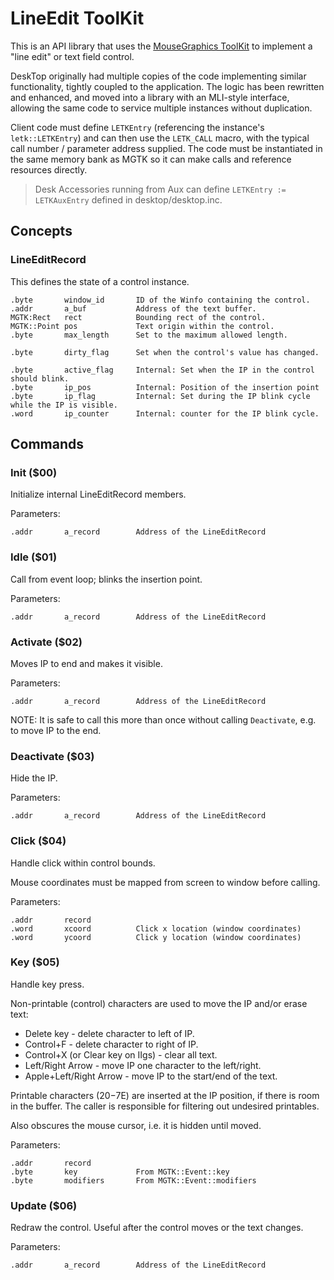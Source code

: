# LineEdit ToolKit

This is an API library that uses the [MouseGraphics ToolKit](../mgtk/MGTK.md) to implement a "line edit" or text field control.

DeskTop originally had multiple copies of the code implementing similar functionality, tightly coupled to the application. The logic has been rewritten and enhanced, and moved into a library with an MLI-style interface, allowing the same code to service multiple instances without duplication.

Client code must define `LETKEntry` (referencing the instance's `letk::LETKEntry`) and can then use the `LETK_CALL` macro, with the typical call number / parameter address supplied. The code must be instantiated in the same memory bank as MGTK so it can make calls and reference resources directly.

> Desk Accessories running from Aux can define `LETKEntry := LETKAuxEntry` defined in desktop/desktop.inc.

## Concepts

### LineEditRecord
This defines the state of a control instance.
```
.byte       window_id       ID of the Winfo containing the control.
.addr       a_buf           Address of the text buffer.
MGTK:Rect   rect            Bounding rect of the control.
MGTK::Point pos             Text origin within the control.
.byte       max_length      Set to the maximum allowed length.

.byte       dirty_flag      Set when the control's value has changed.

.byte       active_flag     Internal: Set when the IP in the control should blink.
.byte       ip_pos          Internal: Position of the insertion point
.byte       ip_flag         Internal: Set during the IP blink cycle while the IP is visible.
.word       ip_counter      Internal: counter for the IP blink cycle.
```

## Commands

### Init ($00)
Initialize internal LineEditRecord members.

Parameters:
```
.addr       a_record        Address of the LineEditRecord
```

### Idle ($01)
Call from event loop; blinks the insertion point.

Parameters:
```
.addr       a_record        Address of the LineEditRecord
```

### Activate ($02)
Moves IP to end and makes it visible.

Parameters:
```
.addr       a_record        Address of the LineEditRecord
```

NOTE: It is safe to call this more than once without calling `Deactivate`, e.g. to move IP to the end.

### Deactivate ($03)
Hide the IP.

Parameters:
```
.addr       a_record        Address of the LineEditRecord
```

### Click ($04)
Handle click within control bounds.

Mouse coordinates must be mapped from screen to window before calling.

Parameters:
```
.addr       record
.word       xcoord          Click x location (window coordinates)
.word       ycoord          Click y location (window coordinates)
```

### Key ($05)
Handle key press.

Non-printable (control) characters are used to move the IP and/or erase text:

* Delete key - delete character to left of IP.
* Control+F - delete character to right of IP.
* Control+X (or Clear key on IIgs) - clear all text.
* Left/Right Arrow - move IP one character to the left/right.
* Apple+Left/Right Arrow - move IP to the start/end of the text.

Printable characters ($20-$7E) are inserted at the IP position, if there is room in the buffer. The caller is responsible for filtering out undesired printables.

Also obscures the mouse cursor, i.e. it is hidden until moved.

Parameters:
```
.addr       record
.byte       key             From MGTK::Event::key
.byte       modifiers       From MGTK::Event::modifiers
```

### Update ($06)
Redraw the control. Useful after the control moves or the text changes.

Parameters:
```
.addr       a_record        Address of the LineEditRecord
```
